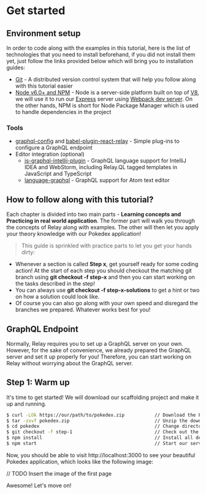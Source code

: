 # Get started

## Environment setup
In order to code along with the examples in this tutorial, here is the list of technologies that you need to install beforehand, if you did not install them yet, just follow the links provided below which will bring you to installation guides: 

- [Git](https://git-scm.com/downloads) - A distributed version control system that will help you follow along with this tutorial easier
- [Node v6.0+ and NPM](https://nodejs.org/en) - Node is a server-side platform built on top of [V8](https://developers.google.com/v8), we will use it to run our [Express](https://expressjs.com/) server using [Webpack dev server](https://webpack.github.io/docs/webpack-dev-server.html). On the other hands, NPM is short for Node Package Manager which is used to handle dependencies in the project

### Tools
- [graphql-config](https://github.com/graphcool/graphql-config) and [babel-plugin-react-relay](https://github.com/graphcool/babel-plugin-react-relay) -  Simple plug-ins to configure a GraphQL endpoint
- Editor integration (optional) 
    - [js-graphql-intellij-plugin](https://github.com/jimkyndemeyer/js-graphql-intellij-plugin) - GraphQL language support for IntelliJ IDEA and WebStorm, including Relay.QL tagged templates in JavaScript and TypeScript
    - [language-graphql](https://github.com/rmosolgo/language-graphql) - GraphQL support for Atom text editor

## How to follow along with this tutorial?

Each chapter is divided into two main parts - **Learning concepts and Practicing in real world application**. The former part will walk you through the concepts of Relay along with examples. The other will then let you apply your theory knowledge with our Pokedex application! 

> This guide is sprinkled with practice parts to let you get your hands dirty:

* Whenever a section is called **Step x**, get yourself ready for some coding action! At the start of each step you should checkout the matching git branch using **git checkout -f step-x** and then you can start working on the tasks described in the step!
* You can always use **git checkout -f step-x-solutions** to get a hint or two on how a solution could look like.
* Of course you can also go along with your own speed and disregard the branches we prepared. Whatever works best for you! 

## GraphQL Endpoint

Normally, Relay requires you to set up a GraphQL server on your own. However, for the sake of convenience, we already prepared the GraphQL server and set it up properly for you! Therefore, you can start working on Relay without worrying about the GraphQL server.

<!-- __INJECT_GRAPHQL_ENDPOINT__ -->

## Step 1: Warm up

It's time to get started! We will download our scaffolding project and make it up and running. 

```sh
$ curl -LOk https://our/path/to/pokedex.zip           // Download the Pokedex project
$ tar -zxvf pokedex.zip                               // Unzip the downloaded file
$ cd pokedex                                          // Change directory to the downloaded folder
$ git checkout -f step-1                              // Check out the first step
$ npm install                                         // Install all dependencies
$ npm start                                           // Start our server
```

Now, you should be able to visit http://localhost:3000 to see your beautiful Pokedex application, which looks like the following image:

// TODO Insert the image of the first page

Awesome! Let's move on!
